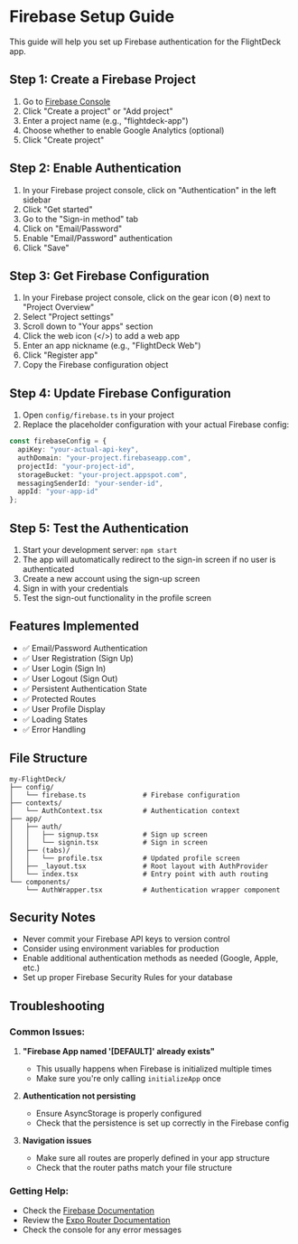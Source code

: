 # Firebase Setup Guide

This guide will help you set up Firebase authentication for the FlightDeck app.

## Step 1: Create a Firebase Project

1. Go to [Firebase Console](https://console.firebase.google.com/)
2. Click "Create a project" or "Add project"
3. Enter a project name (e.g., "flightdeck-app")
4. Choose whether to enable Google Analytics (optional)
5. Click "Create project"

## Step 2: Enable Authentication

1. In your Firebase project console, click on "Authentication" in the left sidebar
2. Click "Get started"
3. Go to the "Sign-in method" tab
4. Click on "Email/Password"
5. Enable "Email/Password" authentication
6. Click "Save"

## Step 3: Get Firebase Configuration

1. In your Firebase project console, click on the gear icon (⚙️) next to "Project Overview"
2. Select "Project settings"
3. Scroll down to "Your apps" section
4. Click the web icon (</>) to add a web app
5. Enter an app nickname (e.g., "FlightDeck Web")
6. Click "Register app"
7. Copy the Firebase configuration object

## Step 4: Update Firebase Configuration

1. Open `config/firebase.ts` in your project
2. Replace the placeholder configuration with your actual Firebase config:

```typescript
const firebaseConfig = {
  apiKey: "your-actual-api-key",
  authDomain: "your-project.firebaseapp.com",
  projectId: "your-project-id",
  storageBucket: "your-project.appspot.com",
  messagingSenderId: "your-sender-id",
  appId: "your-app-id"
};
```

## Step 5: Test the Authentication

1. Start your development server: `npm start`
2. The app will automatically redirect to the sign-in screen if no user is authenticated
3. Create a new account using the sign-up screen
4. Sign in with your credentials
5. Test the sign-out functionality in the profile screen

## Features Implemented

- ✅ Email/Password Authentication
- ✅ User Registration (Sign Up)
- ✅ User Login (Sign In)
- ✅ User Logout (Sign Out)
- ✅ Persistent Authentication State
- ✅ Protected Routes
- ✅ User Profile Display
- ✅ Loading States
- ✅ Error Handling

## File Structure

```
my-FlightDeck/
├── config/
│   └── firebase.ts              # Firebase configuration
├── contexts/
│   └── AuthContext.tsx          # Authentication context
├── app/
│   ├── auth/
│   │   ├── signup.tsx           # Sign up screen
│   │   └── signin.tsx           # Sign in screen
│   ├── (tabs)/
│   │   └── profile.tsx          # Updated profile screen
│   ├── _layout.tsx              # Root layout with AuthProvider
│   └── index.tsx                # Entry point with auth routing
└── components/
    └── AuthWrapper.tsx          # Authentication wrapper component
```

## Security Notes

- Never commit your Firebase API keys to version control
- Consider using environment variables for production
- Enable additional authentication methods as needed (Google, Apple, etc.)
- Set up proper Firebase Security Rules for your database

## Troubleshooting

### Common Issues:

1. **"Firebase App named '[DEFAULT]' already exists"**
   - This usually happens when Firebase is initialized multiple times
   - Make sure you're only calling `initializeApp` once

2. **Authentication not persisting**
   - Ensure AsyncStorage is properly configured
   - Check that the persistence is set up correctly in the Firebase config

3. **Navigation issues**
   - Make sure all routes are properly defined in your app structure
   - Check that the router paths match your file structure

### Getting Help:

- Check the [Firebase Documentation](https://firebase.google.com/docs)
- Review the [Expo Router Documentation](https://docs.expo.dev/router/introduction/)
- Check the console for any error messages















